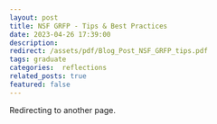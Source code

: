 ```yaml
---
layout: post
title: NSF GRFP - Tips & Best Practices
date: 2023-04-26 17:39:00
description: 
redirect: /assets/pdf/Blog_Post_NSF_GRFP_tips.pdf
tags: graduate
categories:  reflections
related_posts: true
featured: false
---
```


Redirecting to another page.
